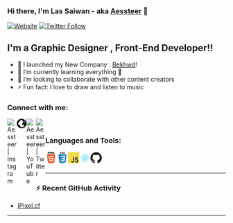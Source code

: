 ### Hi there, I'm Las Saiwan - aka [Aessteer][instagram] 👋 

[![Website](https://img.shields.io/website?label=bekhwd.xyz&style=for-the-badge&url=https%3A%2F%2Fbekhwd.xyz)](https://bekhwd.xyz)
[![Twitter Follow](https://img.shields.io/twitter/follow/Aessteer?color=1DA1F2&logo=twitter&style=for-the-badge)](https://twitter.com/intent/follow?original_referer=https%3A%2F%2Fgithub.com%2FcodeSTACKr&screen_name=Aessteer)

## I'm a Graphic Designer , Front-End Developer!!

- 🔭 I launched my New Company : [Bekhwd][website]!
- 🌱 I’m currently learning everything 🤣
- 👯 I’m looking to collaborate with other content creators
- ⚡ Fun fact: I love to draw and listen to music 

### Connect with me:
[<img align="left" alt="Aessteer | Instagram" width="22px" src="https://cdn.jsdelivr.net/npm/simple-icons@v3/icons/instagram.svg" />][instagram]
[<img align="left" alt="ipixel.cf" width="22px" src="https://raw.githubusercontent.com/iconic/open-iconic/master/svg/globe.svg" />][website]
[<img align="left" alt="Aessteer | YouTube" width="22px" src="https://cdn.jsdelivr.net/npm/simple-icons@v3/icons/youtube.svg" />][youtube]
[<img align="left" alt="Aessteer | Twitter" width="22px" src="https://cdn.jsdelivr.net/npm/simple-icons@v3/icons/twitter.svg" />][twitter]


<br />

### Languages and Tools:

[<img align="left" alt="HTML5" width="26px" src="https://raw.githubusercontent.com/github/explore/80688e429a7d4ef2fca1e82350fe8e3517d3494d/topics/html/html.png" />][webdevplaylist]
[<img align="left" alt="CSS3" width="26px" src="https://raw.githubusercontent.com/github/explore/80688e429a7d4ef2fca1e82350fe8e3517d3494d/topics/css/css.png" />][cssplaylist]
[<img align="left" alt="JavaScript" width="26px" src="https://raw.githubusercontent.com/github/explore/80688e429a7d4ef2fca1e82350fe8e3517d3494d/topics/javascript/javascript.png" />][jsplaylist]
[<img align="left" alt="React" width="26px" src="https://raw.githubusercontent.com/github/explore/80688e429a7d4ef2fca1e82350fe8e3517d3494d/topics/react/react.png" />][reactplaylist]
[<img align="left" alt="GitHub" width="26px" src="https://raw.githubusercontent.com/github/explore/78df643247d429f6cc873026c0622819ad797942/topics/github/github.png" />][github.com]

<br />
<br />

---

### ⚡ Recent GitHub Activity

<!-- YOUTUBE:START -->
- [IPixel.cf](https://www.ipixel.cf)
<!-- YOUTUBE:END -->


---


[website]: https://bekhwd.xyz
[twitter]: https://twitter.com/Aessteer
[youtube]: https://youtube.com/Aessteer
[instagram]: https://instagram.com/Aessteer
[webdevplaylist]: https://www.youtube.com/Aessteer
[jsplaylist]: https://www.youtube.com/Aessteer
[cssplaylist]: https://www.youtube.com/Aessteer
[reactplaylist]: https://www.youtube.com/Aessteer
[github.com]: https://github.com/Aessteer

